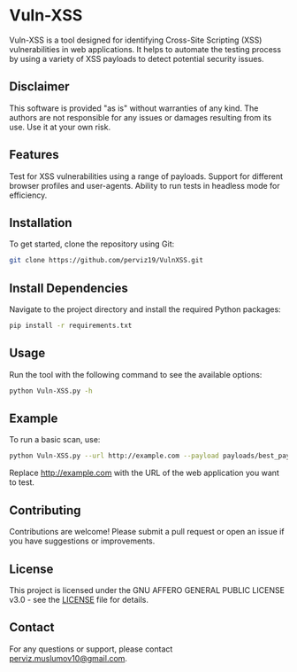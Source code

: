 # Vuln-XSS
Vuln-XSS is a tool designed for identifying Cross-Site Scripting (XSS) vulnerabilities in web applications. It helps to automate the testing process by using a variety of XSS payloads to detect potential security issues.

## Disclaimer
This software is provided "as is" without warranties of any kind. The authors are not responsible for any issues or damages resulting from its use. Use it at your own risk.

## Features
Test for XSS vulnerabilities using a range of payloads.
Support for different browser profiles and user-agents.
Ability to run tests in headless mode for efficiency.

## Installation
To get started, clone the repository using Git:
```bash
git clone https://github.com/perviz19/VulnXSS.git
```
## Install Dependencies
Navigate to the project directory and install the required Python packages:

```bash
pip install -r requirements.txt
```

## Usage
Run the tool with the following command to see the available options:

```bash
python Vuln-XSS.py -h
```

## Example
To run a basic scan, use:
```bash
python Vuln-XSS.py --url http://example.com --payload payloads/best_payload(1500).txt
```
Replace http://example.com with the URL of the web application you want to test.

## Contributing
Contributions are welcome! Please submit a pull request or open an issue if you have suggestions or improvements.

## License
This project is licensed under the GNU AFFERO GENERAL PUBLIC LICENSE v3.0 - see the [LICENSE](LICENSE) file for details.

## Contact
For any questions or support, please contact perviz.muslumov10@gmail.com.

